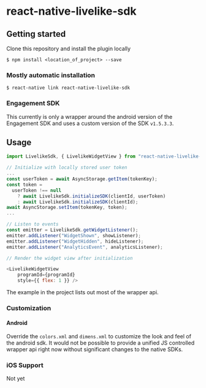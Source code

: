 # react-native-livelike-sdk

## Getting started

Clone this repository and install the plugin locally

`$ npm install <location_of_project> --save`

### Mostly automatic installation

`$ react-native link react-native-livelike-sdk`

### Engagement SDK

This currently is only a wrapper around the android version of the Engagement SDK and uses a custom version of the SDK `v1.5.3.3`.

## Usage
```javascript
import LivelikeSdk, { LivelikeWidgetView } from "react-native-livelike-sdk";

// Initialize with locally stored user token
... 
const userToken = await AsyncStorage.getItem(tokenKey);
const token =
  userToken !== null
    ? await LivelikeSdk.initializeSDK(clientId, userToken)
    : await LivelikeSdk.initializeSDK(clientId);
await AsyncStorage.setItem(tokenKey, token);
...

// Listen to events
const emitter = LivelikeSdk.getWidgetListener();
emitter.addListener("WidgetShown", showListener);
emitter.addListener("WidgetHidden", hideListener);
emitter.addListener("AnalyticsEvent", analyticsListener);

// Render the widget view after initialization

<LivelikeWidgetView
    programId={programId}
    style={{ flex: 1 }} />

```

The example in the project lists out most of the wrapper api. 

### Customization
#### Android

Override the `colors.xml` and `dimens.xml` to customize the look and feel of the android sdk. It would not be possible to provide a unified JS controlled wrapper api right now without significant changes to the native SDKs. 

### iOS Support
Not yet
